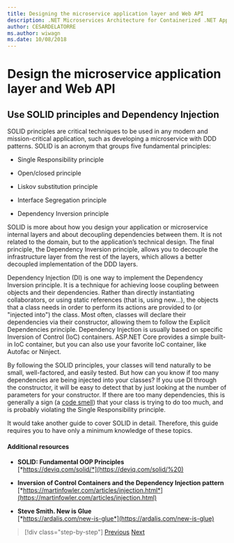 ```yaml
---
title: Designing the microservice application layer and Web API
description: .NET Microservices Architecture for Containerized .NET Applications | A brief mention of the SOLID priciples for designing the application layer.
author: CESARDELATORRE
ms.author: wiwagn
ms.date: 10/08/2018
---
```

# Design the microservice application layer and Web API

## Use SOLID principles and Dependency Injection

SOLID principles are critical techniques to be used in any modern and mission-critical application, such as developing a microservice with DDD patterns. SOLID is an acronym that groups five fundamental principles:

- Single Responsibility principle

- Open/closed principle

- Liskov substitution principle

- Interface Segregation principle

- Dependency Inversion principle

SOLID is more about how you design your application or microservice internal layers and about decoupling dependencies between them. It is not related to the domain, but to the application’s technical design. The final principle, the Dependency Inversion principle, allows you to decouple the infrastructure layer from the rest of the layers, which allows a better decoupled implementation of the DDD layers.

Dependency Injection (DI) is one way to implement the Dependency Inversion principle. It is a technique for achieving loose coupling between objects and their dependencies. Rather than directly instantiating collaborators, or using static references (that is, using new…), the objects that a class needs in order to perform its actions are provided to (or "injected into") the class. Most often, classes will declare their dependencies via their constructor, allowing them to follow the Explicit Dependencies principle. Dependency Injection is usually based on specific Inversion of Control (IoC) containers. ASP.NET Core provides a simple built-in IoC container, but you can also use your favorite IoC container, like Autofac or Ninject.

By following the SOLID principles, your classes will tend naturally to be small, well-factored, and easily tested. But how can you know if too many dependencies are being injected into your classes? If you use DI through the constructor, it will be easy to detect that by just looking at the number of parameters for your constructor. If there are too many dependencies, this is generally a sign (a [code smell](https://deviq.com/code-smells/)) that your class is trying to do too much, and is probably violating the Single Responsibility principle.

It would take another guide to cover SOLID in detail. Therefore, this guide requires you to have only a minimum knowledge of these topics.

#### Additional resources

- **SOLID: Fundamental OOP Principles** \
  [*https://deviq.com/solid/*](https://deviq.com/solid/%20)

- **Inversion of Control Containers and the Dependency Injection pattern** \
  [*https://martinfowler.com/articles/injection.html*](https://martinfowler.com/articles/injection.html)

- **Steve Smith. New is Glue** \
  [*https://ardalis.com/new-is-glue*](https://ardalis.com/new-is-glue)

>[!div class="step-by-step"]
[Previous](nosql-database-persistence-infrastructure.md)
[Next](microservice-application-layer-implementation-web-api.md)
